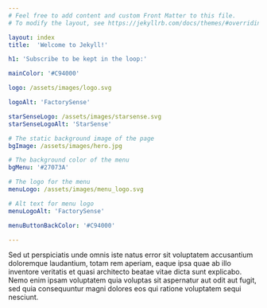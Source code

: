 ```yaml
---
# Feel free to add content and custom Front Matter to this file.
# To modify the layout, see https://jekyllrb.com/docs/themes/#overriding-theme-defaults

layout: index
title:  'Welcome to Jekyll!'

h1: 'Subscribe to be kept in the loop:'

mainColor: '#C94000'

logo: /assets/images/logo.svg

logoAlt: 'FactorySense'

starSenseLogo: /assets/images/starsense.svg
starSenseLogoAlt: 'StarSense'

# The static background image of the page
bgImage: /assets/images/hero.jpg

# The background color of the menu
bgMenu: '#27073A'

# The logo for the menu
menuLogo: /assets/images/menu_logo.svg

# Alt text for menu logo
menuLogoAlt: 'FactorySense'

menuButtonBackColor: '#C94000'

---
```


<p>Sed ut perspiciatis unde omnis iste natus error sit voluptatem accusantium doloremque laudantium, totam rem aperiam, eaque ipsa quae ab illo inventore veritatis et quasi architecto beatae vitae dicta sunt explicabo. Nemo enim ipsam voluptatem quia voluptas sit aspernatur aut odit aut fugit, sed quia consequuntur magni dolores eos qui ratione voluptatem sequi nesciunt.</p>